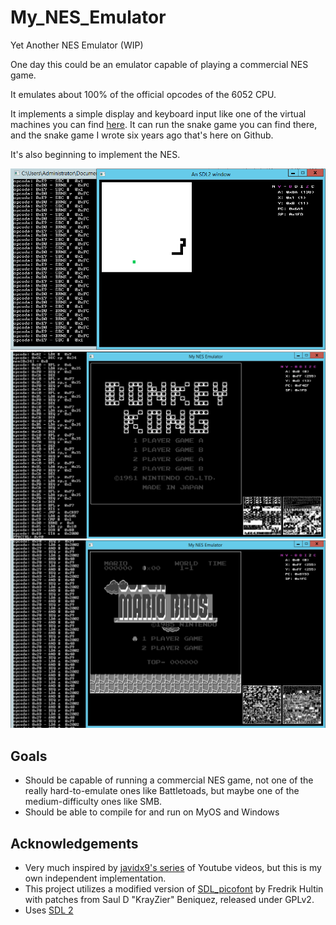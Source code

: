 # My_NES_Emulator
Yet Another NES Emulator (WIP)

One day this could be an emulator capable of playing a commercial NES game.

It emulates about 100% of the official opcodes of the 6052 CPU.

It implements a simple display and keyboard input like one of the virtual machines you can find [here](http://skilldrick.github.io/easy6502/). It can run the snake game you can find there, and the snake game I wrote six years ago that's here on Github.

It's also beginning to implement the NES.

![Screenshot running my snake game](https://github.com/coderTrevor/My_NES_Emulator/blob/master/Screenshots/Screenshot1.png "Emulator Screenshot")
![Screenshot running Donky Kong](https://github.com/coderTrevor/My_NES_Emulator/blob/master/Screenshots/Screenshot2.png "Emulator Screenshot of Donkey Kong")
![Screenshot running Super Mario Bros](https://github.com/coderTrevor/My_NES_Emulator/blob/master/Screenshots/Screenshot3.png "Emulator Screenshot of Super Mario Bros")

## Goals
* Should be capable of running a commercial NES game, not one of the really hard-to-emulate ones like Battletoads, but maybe one of the medium-difficulty ones like SMB. 
* Should be able to compile for and run on MyOS and Windows

## Acknowledgements
* Very much inspired by [javidx9's series](https://www.youtube.com/playlist?list=PLrOv9FMX8xJHqMvSGB_9G9nZZ_4IgteYf) of Youtube videos, but this is my own independent implementation.
* This project utilizes a modified version of [SDL_picofont](http://nurd.se/~noname/?section=sdl_picofont) by Fredrik Hultin with patches from Saul D "KrayZier" Beniquez, released under GPLv2.
* Uses [SDL 2](https://www.libsdl.org/)
